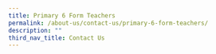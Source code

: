 ```yaml
---
title: Primary 6 Form Teachers
permalink: /about-us/contact-us/primary-6-form-teachers/
description: ""
third_nav_title: Contact Us
---
```


